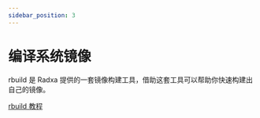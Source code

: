 ```yaml
---
sidebar_position: 3
---
```


# 编译系统镜像

rbuild 是 Radxa 提供的一套镜像构建工具，借助这套工具可以帮助你快速构建出自己的镜像。

[rbuild 教程](https://github.com/radxa-repo/rbuild/blob/main/docs/SUMMARY)
